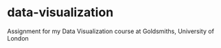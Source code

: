 # data-visualization
Assignment for my Data Visualization course at Goldsmiths, University of London
